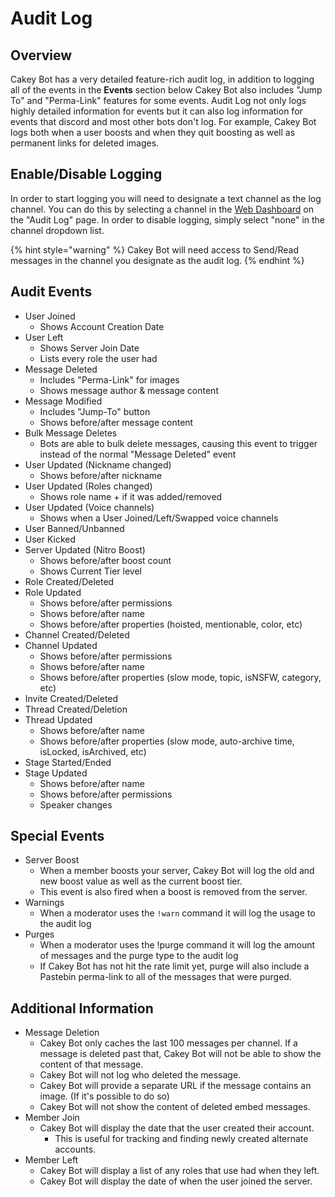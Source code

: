 # Audit Log

## Overview

Cakey Bot has a very detailed feature-rich audit log, in addition to logging all of the events in the **Events** section below Cakey Bot also includes "Jump To" and "Perma-Link" features for some events. Audit Log not only logs highly detailed information for events but it can also log information for events that discord and most other bots don't log. For example, Cakey Bot logs both when a user boosts and when they quit boosting as well as permanent links for deleted images.

## Enable/Disable Logging

In order to start logging you will need to designate a text channel as the log channel. You can do this by selecting a channel in the [Web Dashboard](https://cakeybot.app/dashboard/public/) on the "Audit Log" page. In order to disable logging, simply select "none" in the channel dropdown list.

{% hint style="warning" %}
Cakey Bot will need access to Send/Read messages in the channel you designate as the audit log.
{% endhint %}

## Audit Events

* User Joined
  * Shows Account Creation Date
* User Left
  * Shows Server Join Date
  * Lists every role the user had
* Message Deleted
  * Includes "Perma-Link" for images
  * Shows message author & message content
* Message Modified
  * Includes "Jump-To" button
  * Shows before/after message content
* Bulk Message Deletes
  * Bots are able to bulk delete messages, causing this event to trigger instead of the normal "Message Deleted" event
* User Updated \(Nickname changed\)
  * Shows before/after nickname
* User Updated \(Roles changed\)
  * Shows role name + if it was added/removed
* User Updated \(Voice channels\)
  * Shows when a User Joined/Left/Swapped voice channels
* User Banned/Unbanned
* User Kicked
* Server Updated \(Nitro Boost\)
  * Shows before/after boost count
  * Shows Current Tier level
* Role Created/Deleted
* Role Updated
  * Shows before/after permissions
  * Shows before/after name
  * Shows before/after properties \(hoisted, mentionable, color, etc\)
* Channel Created/Deleted
* Channel Updated
  * Shows before/after permissions
  * Shows before/after name
  * Shows before/after properties \(slow mode, topic, isNSFW, category, etc\)
* Invite Created/Deleted
* Thread Created/Deletion
* Thread Updated
  * Shows before/after name
  * Shows before/after properties \(slow mode, auto-archive time, isLocked, isArchived, etc\)
* Stage Started/Ended
* Stage Updated
  * Shows before/after name
  * Shows before/after permissions
  * Speaker changes

## Special Events

* Server Boost
  * When a member boosts your server, Cakey Bot will log the old and new boost value as well as the current boost tier. 
  * This event is also fired when a boost is removed from the server.
* Warnings
  * When a moderator uses the `!warn` command it will log the usage to the audit log
* Purges
  * When a moderator uses the !purge command it will log the amount of messages and the purge type to the audit log
  * If Cakey Bot has not hit the rate limit yet, purge will also include a Pastebin perma-link to all of the messages that were purged.

## Additional Information

* Message Deletion
  * Cakey Bot only caches the last 100 messages per channel. If a message is deleted past that, Cakey Bot will not be able to show the content of that message.
  * Cakey Bot will not log who deleted the message.
  * Cakey Bot will provide a separate URL if the message contains an image. \(If it's possible to do so\)
  * Cakey Bot will not show the content of deleted embed messages.
* Member Join
  * Cakey Bot will display the date that the user created their account.
    * This is useful for tracking and finding newly created alternate accounts.
* Member Left
  * Cakey Bot will display a list of any roles that use had when they left.
  * Cakey Bot will display the date of when the user joined the server.

